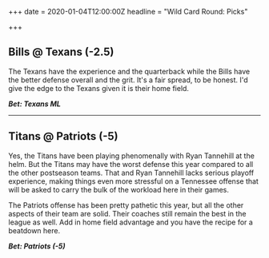 +++
date = 2020-01-04T12:00:00Z
headline = "Wild Card Round: Picks"

+++
## Bills @ Texans (-2.5)

The Texans have the experience and the quarterback while the Bills have the better defense overall and the grit. It's a fair spread, to be honest. I'd give the edge to the Texans given it is their home field.

**_Bet: Texans ML_**

***

## Titans @ Patriots (-5)

Yes, the Titans have been playing phenomenally with Ryan Tannehill at the helm. But the Titans may have the worst defense this year compared to all the other postseason teams. That and Ryan Tannehill lacks serious playoff experience, making things even more stressful on a Tennessee offense that will be asked to carry the bulk of the workload here in their games.

The Patriots offense has been pretty pathetic this year, but all the other aspects of their team are solid. Their coaches still remain the best in the league as well. Add in home field advantage and you have the recipe for a beatdown here.

**_Bet: Patriots (-5)_**